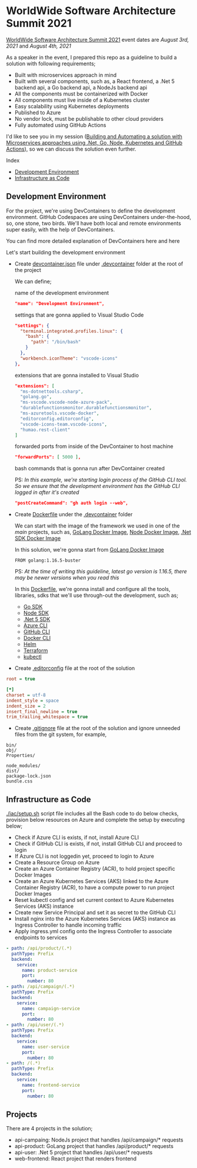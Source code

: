 # WorldWide Software Architecture Summit 2021

[WorldWide Software Architecture Summit 2021](https://geekle.us/software_architecture) event dates are _August 3rd, 2021_ and _August 4th, 2021_

As a speaker in the event, I prepared this repo as a guideline to build a solution with following requirements;

* Built with microservices approach in mind
* Built with several components, such as, a React frontend, a .Net 5 backend api, a Go backend api, a NodeJs backend api
* All the components must be containerized with Docker
* All components must live inside of a Kubernetes cluster
* Easy scalability using Kubernetes deployments
* Published to Azure
* No vendor lock, must be publishable to other cloud providers
* Fully automated using GitHub Actions

I'd like to see you in my session ([Building and Automating a solution with Microservices approaches using .Net, Go, Node, Kubernetes and GitHub Actions](https://geekle.us/software_architecture)), so we can discuss the solution even further.

Index

* [Development Environment](#development-environment)
* [Infrastructure as Code](#infrastructure-as-code)

## Development Environment

For the project, we're using DevContainers to define the development environment. GitHub Codespaces are using DevContainers under-the-hood, so, one stone, two birds. We'll have both local and remote environments super easily, with the help of DevContainers.

You can find more detailed explanation of DevContainers here and here

Let's start building the development environment

* Create [devcontainer.json](./.devcontainer/devcontainer.json) file under [.devcontainer](./.devcontainer/) folder at the root of the project

  We can define;

  name of the development environment

  ```json
  "name": "Development Environment",
  ```

  settings that are gonna applied to Visual Studio Code

  ```json
  "settings": {
    "terminal.integrated.profiles.linux": {
      "bash": {
        "path": "/bin/bash"
      }
    },
    "workbench.iconTheme": "vscode-icons"
  },
  ```

  extensions that are gonna installed to Visual Studio

  ```json
  "extensions": [
    "ms-dotnettools.csharp",
    "golang.go",
    "ms-vscode.vscode-node-azure-pack",
    "durablefunctionsmonitor.durablefunctionsmonitor",
    "ms-azuretools.vscode-docker",
    "editorconfig.editorconfig",
    "vscode-icons-team.vscode-icons",
    "humao.rest-client"
  ]
  ```

  forwarded ports from inside of the DevContainer to host machine

  ```json
  "forwardPorts": [ 5000 ],
  ```

  bash commands that is gonna run after DevContainer created

  PS: _In this example, we're starting login process of the GitHub CLI tool. So we ensure that the development environment has the GitHub CLI logged in after it's created_

  ```json
  "postCreateCommand": "gh auth login --web",
  ```

* Create [Dockerfile](./.devcontainer/Dockerfile) under the [.devcontainer](./.devcontainer/) folder

  We can start with the image of the framework we used in one of the _main_ projects, such as, [GoLang Docker Image](https://hub.docker.com/_/golang/), [Node Docker Image](https://hub.docker.com/_/node), [.Net SDK Docker Image](https://hub.docker.com/_/microsoft-dotnet-sdk/)

  In this solution, we're gonna start from [GoLang Docker Image](https://hub.docker.com/_/golang/)

  ```docker
  FROM golang:1.16.5-buster
  ```

  PS: _At the time of writing this guideline, latest go version is 1.16.5, there may be newer versions when you read this_

  In this [Dockerfile](./.devcontainer/Dockerfile), we're gonna install and configure all the tools, libraries, sdks that we'll use through-out the development, such as;

  * [Go SDK](https://github.com/polatengin/wwsas2021/blob/main/.devcontainer/Dockerfile#L1)
  * [Node SDK](https://github.com/polatengin/wwsas2021/blob/main/.devcontainer/Dockerfile#L24)
  * [.Net 5 SDK](https://github.com/polatengin/wwsas2021/blob/main/.devcontainer/Dockerfile#L28)
  * [Azure CLI](https://github.com/polatengin/wwsas2021/blob/main/.devcontainer/Dockerfile#L37)
  * [GitHub CLI](https://github.com/polatengin/wwsas2021/blob/main/.devcontainer/Dockerfile#L40)
  * [Docker CLI](https://github.com/polatengin/wwsas2021/blob/main/.devcontainer/Dockerfile#L17)
  * [Helm](https://github.com/polatengin/wwsas2021/blob/main/.devcontainer/Dockerfile#L52)
  * [Terraform](https://github.com/polatengin/wwsas2021/blob/main/.devcontainer/Dockerfile#L58)
  * [kubectl](https://github.com/polatengin/wwsas2021/blob/main/.devcontainer/Dockerfile#L46)

* Create [.editorconfig](./.editorconfig) file at the root of the solution

```ini
root = true

[*]
charset = utf-8
indent_style = space
indent_size = 2
insert_final_newline = true
trim_trailing_whitespace = true
```

* Create [.gitignore](./.gitignore) file at the root of the solution and ignore unneeded files from the git system, for example,

```ìni
bin/
obj/
Properties/

node_modules/
dist/
package-lock.json
bundle.css
```

## Infrastructure as Code

[./iac/setup.sh](./iac/setup.sh) script file includes all the Bash code to do below checks, provision below resources on Azure and complete the setup by executing below;

* Check if Azure CLI is exists, if not, install Azure CLI
* Check if GitHub CLI is exists, if not, install GitHub CLI and proceed to login
* If Azure CLI is not loggedin yet, proceed to login to Azure
* Create a Resource Group on Azure
* Create an Azure Container Registry (ACR), to hold project specific Docker Images
* Create an Azure Kubernetes Services (AKS) linked to the Azure Container Registry (ACR), to have a compute power to run project Docker Images
* Reset kubectl config and set current context to Azure Kubernetes Services (AKS) instance
* Create new Service Principal and set it as secret to the GitHub CLI
* Install nginx into the Azure Kubernetes Services (AKS) instance as Ingress Controller to handle incoming traffic
* Apply ingress.yml config onto the Ingress Controller to associate endpoints to services

```yaml
- path: /api/product/(.*)
  pathType: Prefix
  backend:
    service:
      name: product-service
      port:
        number: 80
- path: /api/campaign/(.*)
  pathType: Prefix
  backend:
    service:
      name: campaign-service
      port:
        number: 80
- path: /api/user/(.*)
  pathType: Prefix
  backend:
    service:
      name: user-service
      port:
        number: 80
- path: /(.*)
  pathType: Prefix
  backend:
    service:
      name: frontend-service
      port:
        number: 80
```

## Projects

There are 4 projects in the solution;

* api-campaing: NodeJs project that handles /api/campaign/* requests
* api-product: GoLang project that handles /api/product/* requests
* api-user: .Net 5 project that handles /api/user/* requests
* web-frontend: React project that renders frontend
